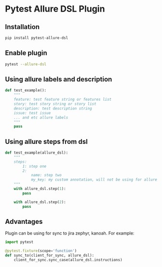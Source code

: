 Pytest Allure DSL Plugin
========================

Installation
------------

```bash
pip install pytest-allure-dsl
```

Enable plugin
-------------

```bash
pytest --allure-dsl
```

Using allure labels and description
-----------------------------------

```python
def test_example():
    """
    feature: test feature string or features list
    story: test story string or story list
    description: test description string
    issue: test issue
    ... and etc allure labels
    """
    pass
```

Using allure steps from dsl
---------------------------

```python
def test_example(allure_dsl):
    """
    steps:
        1: step one
        2:
            name: step two
            my_key: my custom annotation, will not be using for allure report
    """
    with allure_dsl.step(1):
        pass

    with allure_dsl.step(2):
        pass
```

Advantages
----------
Plugin can be using for sync to jira zephyr, kanoah.
For example:
```python
import pytest

@pytest.fixture(scope='function')
def sync_to(client_for_sync, allure_dsl):
    client_for_sync.sync_case(allure_dsl.instructions)
```
